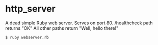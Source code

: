 # http_server
A dead simple Ruby web server.
Serves on port 80.
/healthcheck path returns "OK"
All other paths return "Well, hello there!"

`$ ruby webserver.rb`